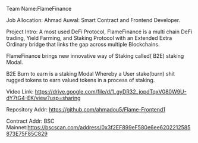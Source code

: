 Team Name:FlameFinance

Job Allocation:
    Ahmad Auwal: Smart Contract and Frontend Developer.

Project Intro: A most used DeFi Protocol, FlameFinance is a multi chain DeFi trading, Yield Farming, and Staking Protocol with an Extended Extra Ordinary bridge that links the gap across multiple Blockchains.

FlameFinance brings new innovative way of Staking called( B2E) staking Modal.

B2E Burn to earn is a staking Modal Whereby a User stake(burn) shit rugged tokens to earn valued tokens in a process of staking.


Video Link:
     https://drive.google.com/file/d/1_gyDR32_jopdTqxV080W9U-dY7tG4-EK/view?usp=sharing
     
Repository Addr:
     https://github.com/ahmadou5/Flame-Frontend1    
     
Contract Addr:
     BSC Mainnet:https://bscscan.com/address/0x3f2EF899eF580e6ee6202212585873E75F85C829
